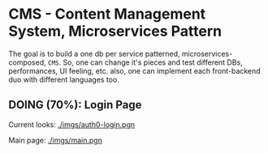 # CMS - Content Management System, Microservices Pattern

The goal is to build a one db per service patterned, microservices-composed, `CMS`. So, one can change it's pieces and test different DBs, performances, UI feeling, etc. also, one can implement each front-backend duo with different languages too.

## DOING (70%): Login Page

Current looks:
[./imgs/auth0-login.pgn](./imgs/auth0-login.pgn)

Main page:
[./imgs/main.pgn](./imgs/main.pgn)

